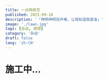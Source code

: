 ```yaml
---
title: 一点碎碎念
published: 2025-09-18
description: '「神明神明张开嘴，让我知道我是谁」'
image: './lawn.jpg'
tags: [杂谈, 感想]
category: '杂谈'
draft: false 
lang: 'zh-CN'
---
```

# 施工中...